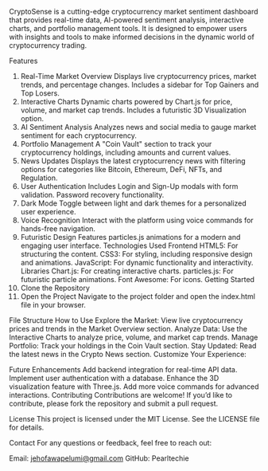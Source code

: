 
CryptoSense is a cutting-edge cryptocurrency market sentiment dashboard that provides real-time data, AI-powered sentiment analysis, interactive charts, and portfolio management tools. It is designed to empower users with insights and tools to make informed decisions in the dynamic world of cryptocurrency trading.

Features
1. Real-Time Market Overview
Displays live cryptocurrency prices, market trends, and percentage changes.
Includes a sidebar for Top Gainers and Top Losers.
2. Interactive Charts
Dynamic charts powered by Chart.js for price, volume, and market cap trends.
Includes a futuristic 3D Visualization option.
3. AI Sentiment Analysis
Analyzes news and social media to gauge market sentiment for each cryptocurrency.
4. Portfolio Management
A "Coin Vault" section to track your cryptocurrency holdings, including amounts and current values.
5. News Updates
Displays the latest cryptocurrency news with filtering options for categories like Bitcoin, Ethereum, DeFi, NFTs, and Regulation.
6. User Authentication
Includes Login and Sign-Up modals with form validation.
Password recovery functionality.
7. Dark Mode
Toggle between light and dark themes for a personalized user experience.
8. Voice Recognition
Interact with the platform using voice commands for hands-free navigation.
9. Futuristic Design
Features particles.js animations for a modern and engaging user interface.
Technologies Used
Frontend
HTML5: For structuring the content.
CSS3: For styling, including responsive design and animations.
JavaScript: For dynamic functionality and interactivity.
Libraries
Chart.js: For creating interactive charts.
particles.js: For futuristic particle animations.
Font Awesome: For icons.
Getting Started
1. Clone the Repository
2. Open the Project
Navigate to the project folder and open the index.html file in your browser.

File Structure
How to Use
Explore the Market:
View live cryptocurrency prices and trends in the Market Overview section.
Analyze Data:
Use the Interactive Charts to analyze price, volume, and market cap trends.
Manage Portfolio:
Track your holdings in the Coin Vault section.
Stay Updated:
Read the latest news in the Crypto News section.
Customize Your Experience:

Future Enhancements
Add backend integration for real-time API data.
Implement user authentication with a database.
Enhance the 3D visualization feature with Three.js.
Add more voice commands for advanced interactions.
Contributing
Contributions are welcome! If you’d like to contribute, please fork the repository and submit a pull request.

License
This project is licensed under the MIT License. See the LICENSE file for details.

Contact
For any questions or feedback, feel free to reach out:

Email: jehofawapelumi@gmail.com
GitHub: Pearltechie
